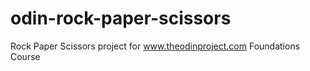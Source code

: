 # odin-rock-paper-scissors

Rock Paper Scissors project for www.theodinproject.com Foundations Course
